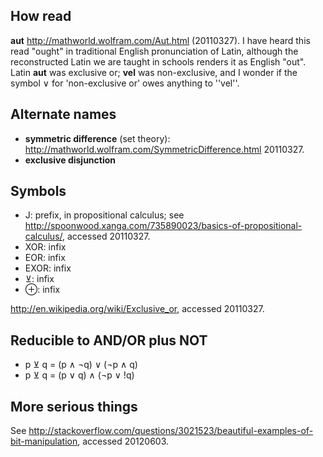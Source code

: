 How read
--------
 __aut__ http://mathworld.wolfram.com/Aut.html (20110327). I have heard this read "ought" in traditional English pronunciation of Latin, although the reconstructed Latin we are taught in schools renders it as English "out". Latin __aut__ was exclusive or; __vel__ was non-exclusive, and I wonder if the symbol ∨ for 'non-exclusive or' owes anything to ''vel''.

Alternate names
---------------
 * __symmetric difference__ (set theory): http://mathworld.wolfram.com/SymmetricDifference.html 20110327.
 * __exclusive disjunction__

Symbols
-------
 * J: prefix, in propositional calculus; see http://spoonwood.xanga.com/735890023/basics-of-propositional-calculus/, accessed 20110327.
 * XOR: infix
 * EOR: infix
 * EXOR: infix
 * ⊻: infix
 * ⊕: infix

 http://en.wikipedia.org/wiki/Exclusive_or, accessed 20110327.

Reducible to AND/OR plus NOT
----------------------------
 * p ⊻ q = (p ∧ ¬q) ∨ (¬p ∧ q)	
 * p ⊻ q = (p ∨ q) ∧ (¬p ∨ !q)

More serious things
-------------------
 See http://stackoverflow.com/questions/3021523/beautiful-examples-of-bit-manipulation, accessed 20120603.
